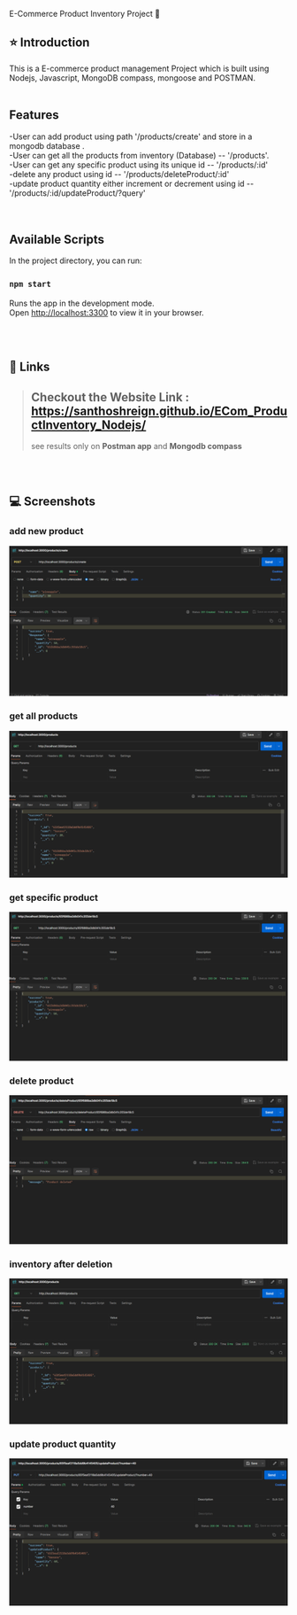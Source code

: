 E-Commerce Product Inventory Project 🚀

## ⭐ Introduction

This is a E-commerce product management Project which is built using Nodejs, Javascript, MongoDB compass, mongoose and POSTMAN.
<br/>
<br/>

## Features
-User can add product using path '/products/create' and store in a mongodb database . <br/>
-User can get all the products from inventory (Database) -- '/products'.     <br/>
-User can get any specific product using its unique id -- '/products/:id' <br/>
-delete any product using id -- '/products/deleteProduct/:id' <br/>
-update product quantity either increment or decrement using id -- '/products/:id/updateProduct/?query' <br/>
<br/>
<br/>

## Available Scripts
In the project directory, you can run:

### `npm start`
Runs the app in the development mode.\
Open [http://localhost:3300](http://localhost:3300) to view it in your browser.

<br/>
<br/>

## 🔗 Links

> ## Checkout the Website Link : https://santhoshreign.github.io/ECom_ProductInventory_Nodejs/
> see results only on <b>Postman app</b> and <b>Mongodb compass</b>

<br/>
<br/>

## 💻 Screenshots

### add new product

![Screenshot (299)](/public/images/addProduct.png)

### get all products

![Screenshot (300)](/public/images/getAllProducts.png)

### get specific product

![Screenshot (301)](/public/images/getSpecificProduct.png)

### delete product

![Screenshot (301)](/public/images/deleteProduct.png)

### inventory after deletion
![Screenshot (302)](/public/images/inventoryAfterDeletedProduct.png)

### update product quantity

![Screenshot (303)](/public/images/updateQuantity.png)
